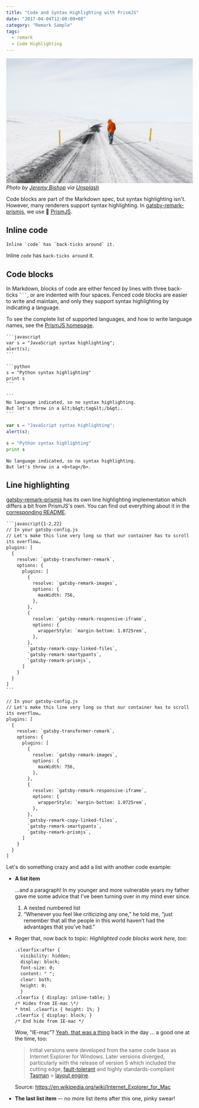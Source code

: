 ```yaml
---
title: "Code and Syntax Highlighting with PrismJS"
date: "2017-04-04T12:00:00+08"
category: "Remark Sample"
tags:
  - remark
  - Code Highlighting
---
```


![](jeremy-bishop-262119.jpg) _Photo by
[Jeremy Bishop](https://unsplash.com/@tidesinourveins) via
[Unsplash](https://unsplash.com/?photo=XxpCNQ_w3is)_

Code blocks are part of the Markdown spec, but syntax highlighting isn't.
However, many renderers support syntax highlighting. In
[gatsby-remark-prismjs][1], we use 🤔 [PrismJS][2].

## Inline code

```no-highlight
Inline `code` has `back-ticks around` it.
```

Inline `code` has `back-ticks around` it.

## Code blocks

In Markdown, blocks of code are either fenced by lines with three back-ticks
<code>&#96;&#96;&#96;</code>, or are indented with four spaces. Fenced code
blocks are easier to write and maintain, and only they support syntax
highlighting by indicating a language.

To see the complete list of supported languages, and how to write language
names, see the [PrismJS homepage][3].

    ```javascript
    var s = "JavaScript syntax highlighting";
    alert(s);
    ```

    ```python
    s = "Python syntax highlighting"
    print s
    ```

    ```
    No language indicated, so no syntax highlighting.
    But let's throw in a &lt;b&gt;tag&lt;/b&gt;.
    ```

```javascript
var s = "JavaScript syntax highlighting";
alert(s);
```

```python
s = "Python syntax highlighting"
print s
```

```
No language indicated, so no syntax highlighting.
But let's throw in a <b>tag</b>.
```

## Line highlighting

[gatsby-remark-prismjs][1] has its own line highlighting implementation which
differs a bit from PrismJS's own. You can find out everything about it in the
[corresponding README][1].

    ```javascript{1-2,22}
    // In your gatsby-config.js
    // Let's make this line very long so that our container has to scroll its overflow…
    plugins: [
      {
        resolve: `gatsby-transformer-remark`,
        options: {
          plugins: [
            {
              resolve: `gatsby-remark-images`,
              options: {
                maxWidth: 756,
              },
            },
            {
              resolve: `gatsby-remark-responsive-iframe`,
              options: {
                wrapperStyle: `margin-bottom: 1.0725rem`,
              },
            },
            `gatsby-remark-copy-linked-files`,
            `gatsby-remark-smartypants`,
            `gatsby-remark-prismjs`,
          ]
        }
      }
    ]
    ```

```javascript{1-2,22}
// In your gatsby-config.js
// Let's make this line very long so that our container has to scroll its overflow…
plugins: [
  {
    resolve: `gatsby-transformer-remark`,
    options: {
      plugins: [
        {
          resolve: `gatsby-remark-images`,
          options: {
            maxWidth: 756,
          },
        },
        {
          resolve: `gatsby-remark-responsive-iframe`,
          options: {
            wrapperStyle: `margin-bottom: 1.0725rem`,
          },
        },
        `gatsby-remark-copy-linked-files`,
        `gatsby-remark-smartypants`,
        `gatsby-remark-prismjs`,
      ]
    }
  }
]
```

Let's do something crazy and add a list with another code example:

* **A list item**

  …and a paragraph! In my younger and more vulnerable years my father gave me
  some advice that I’ve been turning over in my mind ever since.

  1. A nested numbered list
  2. “Whenever you feel like criticizing any one,” he told me, “just remember
     that all the people in this world haven’t had the advantages that you’ve
     had.”

* Roger that, now back to topic: _Highlighted code blocks work here, too:_

  ```css{10,13}
  .clearfix:after {
  	visibility: hidden;
  	display: block;
  	font-size: 0;
  	content: " ";
  	clear: both;
  	height: 0;
  	}
  .clearfix { display: inline-table; }
  /* Hides from IE-mac \*/
  * html .clearfix { height: 1%; }
  .clearfix { display: block; }
  /* End hide from IE-mac */
  ```

  Wow, "IE-mac"?
  [Yeah, that was a thing](https://en.wikipedia.org/wiki/Internet_Explorer_for_Mac)
  back in the day … a good one at the time, too:

  > Initial versions were developed from the same code base as Internet Explorer
  > for Windows. Later versions diverged, particularly with the release of
  > version 5 which included the cutting edge,
  > [fault-tolerant](https://en.wikipedia.org/wiki/Fault-tolerant) and highly
  > standards-compliant
  > [Tasman](<https://en.wikipedia.org/wiki/Tasman_(layout_engine)>) >
  > [layout engine](https://en.wikipedia.org/wiki/Layout_engine).

  Source: https://en.wikipedia.org/wiki/Internet_Explorer_for_Mac

* **The last list item** –- no more list items after this one, pinky swear!

[1]: https://www.gatsbyjs.org/packages/gatsby-remark-prismjs/
[2]: http://prismjs.com/
[3]: http://prismjs.com/#languages-list
